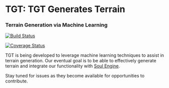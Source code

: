 # TGT: TGT Generates Terrain
### Terrain Generation via Machine Learning

[![Build Status](https://travis-ci.org/ferria/TGT.svg?branch=master)](https://travis-ci.org/ferria/TGT)

[![Coverage Status](https://coveralls.io/repos/github/ferria/TGT/badge.svg?branch=master)](https://coveralls.io/github/ferria/TGT?branch=master)

TGT is being developed to leverage machine learning techniques to assist in terrain generation.  Our eventual goal is to be able to effectively generate terrain and integrate our functionality with [Soul Engine](https://github.com/Synodic-Software/Soul-Engine).

Stay tuned for issues as they become available for opportunities to contribute.

